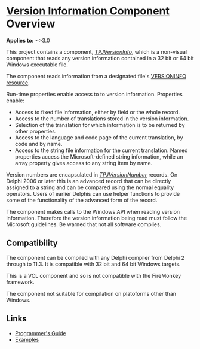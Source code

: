 # [Version Information Component](../index.md) Overview

**Applies to:** ~>3.0

This project contains a component, [_TPJVersionInfo_](./API/TPJVersionInfo.md), which is a non-visual component that reads any version information contained in a 32 bit or 64 bit Windows executable file.

The component reads information from a designated file's [VERSIONINFO resource](https://learn.microsoft.com/en-gb/windows/win32/menurc/versioninfo-resource). 

Run-time properties enable access to to version information. Properties enable:

* Access to fixed file information, either by field or the whole record.
* Access to the number of translations stored in the version information.
* Selection of the translation for which information is to be returned by other properties.
* Access to the language and code page of the current translation, by code and by name.
* Access to the string file information for the current translation. Named properties access the Microsoft-defined string information, while an array property gives access to any string item by name.

Version numbers are encapsulated in [_TPJVersionNumber_](./API/TPJVersionNumber.md) records. On Delphi 2006 or later this is an advanced record that can be directly assigned to a string and can be compared using the normal equality operators. Users of earlier Delphis can use helper functions to provide some of the functionality of the advanced form of the record.

The component makes calls to the Windows API when reading version information. Therefore the version information being read must follow the Microsoft guidelines. Be warned that not all software complies.

## Compatibility

The component can be compiled with any Delphi compiler from Delphi 2 through to 11.3. It is compatible with 32 bit and 64 bit Windows targets.

This is a VCL component and so is not compatible with the FireMonkey framework.

The component not suitable for compilation on platoforms other than Windows.

## Links

* [Programmer's Guide](./API.md)
* [Examples](./Examples.md)
